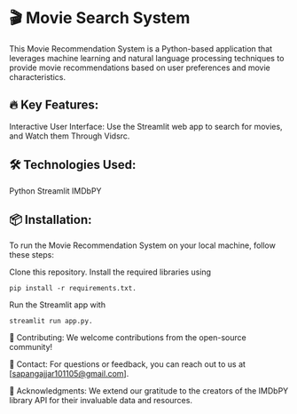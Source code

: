 # 🎬 Movie Search System
This Movie Recommendation System is a Python-based application that leverages machine learning and natural language processing techniques to provide movie recommendations based on user preferences and movie characteristics.

## 🔥 Key Features:

Interactive User Interface: Use the Streamlit web app to search for movies, and Watch them Through Vidsrc.

## 🛠️ Technologies Used:
Python
Streamlit
IMDbPY

## 📦 Installation:

To run the Movie Recommendation System on your local machine, follow these steps:

Clone this repository.
Install the required libraries using 
```
pip install -r requirements.txt.
```
Run the Streamlit app with 
```
streamlit run app.py.
```
🤝 Contributing:
We welcome contributions from the open-source community!

📧 Contact:
For questions or feedback, you can reach out to us at [sapangajjar101105@gmail.com].

🙏 Acknowledgments:
We extend our gratitude to the creators of the IMDbPY library API for their invaluable data and resources.